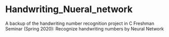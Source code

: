 # Handwriting_Nueral_network
A backup of the handwriting number recognition project in C
Freshman Seminar (Spring 2020): Recognize handwriting numbers by Neural Network
